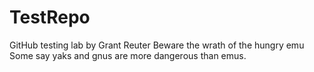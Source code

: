 # TestRepo
GitHub testing lab by Grant Reuter
Beware the wrath of the hungry emu
Some say yaks and gnus are more dangerous than emus.
